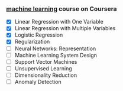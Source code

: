 ### [machine learning](https://www.coursera.org/learn/machine-learning/home/welcome) course on Coursera

* [x] Linear Regression with One Variable
* [x] Linear Regression with Multiple Variables
* [x] Logistic Regression
* [x] Regularization
* [ ] Neural Networks: Representation
* [ ] Machine Learning System Design
* [ ] Support Vector Machines
* [ ] Unsupervised Learning
* [ ] Dimensionality Reduction
* [ ] Anomaly Detection
